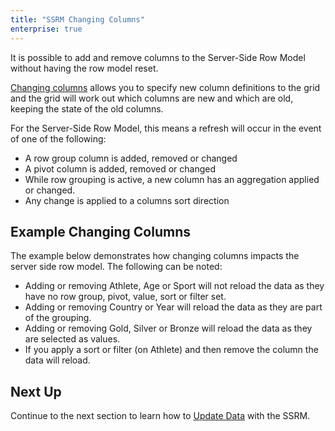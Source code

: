 ```yaml
---
title: "SSRM Changing Columns"
enterprise: true
---
```


It is possible to add and remove columns to the Server-Side Row Model without having the row model reset.

[Changing columns](/column-updating-definitions/) allows you to specify new column definitions to the grid and
the grid will work out which columns are new and which are old, keeping the state of the old columns.

For the Server-Side Row Model, this means a refresh will occur in the event of one of the following:
 - A row group column is added, removed or changed
 - A pivot column is added, removed or changed
 - While row grouping is active, a new column has an aggregation applied or changed.
 - Any change is applied to a columns sort direction

## Example Changing Columns

The example below demonstrates how changing columns impacts the server side row model. The following can be noted:

- Adding or removing Athlete, Age or Sport will not reload the data as they have no row group, pivot, value, sort or filter set.
- Adding or removing Country or Year will reload the data as they are part of the grouping.
- Adding or removing Gold, Silver or Bronze will reload the data as they are selected as values.
- If you apply a sort or filter (on Athlete) and then remove the column the data will reload.

<grid-example title='Changing Columns' name='changing-columns' type='generated' options='{ "enterprise": true, "exampleHeight": 605, "extras": ["alasql"], "modules": ["serverside", "rowgrouping", "menu", "columnpanel"] }'></grid-example>

## Next Up

Continue to the next section to learn how to [Update Data](/server-side-model-updating/) with the SSRM.

